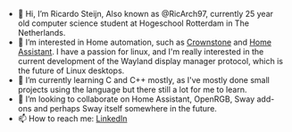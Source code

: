 - 👋 Hi, I’m Ricardo Steijn, Also known as @RicArch97, currently 25 year old computer science student at Hogeschool Rotterdam in The Netherlands. 
- 👀 I’m interested in Home automation, such as [Crownstone](https://github.com/crownstone) and [Home Assistant](https://github.com/home-assistant/core).
I have a passion for linux, and I'm really interested in the current development of the Wayland display manager protocol, which is the future of Linux desktops. 
- 🌱 I’m currently learning C and C++ mostly, as I've mostly done small projects using the language but there still a lot for me to learn.
- 💞️ I’m looking to collaborate on Home Assistant, OpenRGB, Sway add-ons and perhaps Sway itself somewhere in the future.
- 📫 How to reach me: [LinkedIn](https://www.linkedin.com/in/ricardo-steijn-38319b177)

<!---
RicArch97/RicArch97 is a ✨ special ✨ repository because its `README.md` (this file) appears on your GitHub profile.
You can click the Preview link to take a look at your changes.
--->
